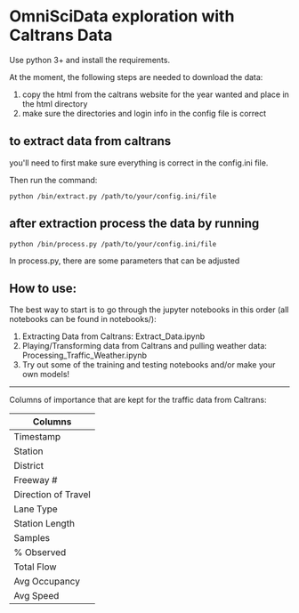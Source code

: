 OmniSciData exploration with Caltrans Data
==============================================

Use python 3+ and install the requirements.

At the moment, the following steps are needed to download the data:
1. copy the html from the caltrans website for the year wanted and place in the html directory
2. make sure the directories and login info in the config file is correct

## to extract data from caltrans
you'll need to first make sure everything is correct in the config.ini file.

Then run the command:
```
python /bin/extract.py /path/to/your/config.ini/file
```

## after extraction process the data by running
```
python /bin/process.py /path/to/your/config.ini/file
```
In process.py, there are some parameters that can be adjusted

## How to use:

The best way to start is to go through the jupyter notebooks in this order (all notebooks can be found in notebooks/):

1. Extracting Data from Caltrans: Extract_Data.ipynb
2. Playing/Transforming data from Caltrans and pulling weather data: Processing_Traffic_Weather.ipynb
3. Try out some of the training and testing notebooks and/or make your own models!


___

Columns of importance that are kept for the traffic data from Caltrans:

| Columns |
| ------------- |
 Timestamp |
Station |
District |
Freeway # |
Direction of Travel | 
Lane Type |
Station Length |
Samples |
% Observed |
Total Flow |
Avg Occupancy |
Avg Speed |
